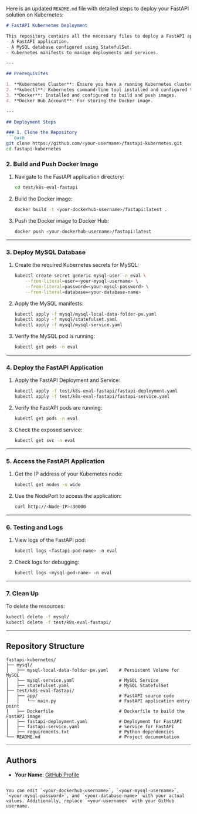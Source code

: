 Here is an updated `README.md` file with detailed steps to deploy your FastAPI solution on Kubernetes:

```markdown
# FastAPI Kubernetes Deployment

This repository contains all the necessary files to deploy a FastAPI application with MySQL using Kubernetes. The solution includes:
- A FastAPI application.
- A MySQL database configured using StatefulSet.
- Kubernetes manifests to manage deployments and services.

---

## Prerequisites

1. **Kubernetes Cluster**: Ensure you have a running Kubernetes cluster (e.g., Minikube, K3s, or cloud-managed).
2. **kubectl**: Kubernetes command-line tool installed and configured to access your cluster.
3. **Docker**: Installed and configured to build and push images.
4. **Docker Hub Account**: For storing the Docker image.

---

## Deployment Steps

### 1. Clone the Repository
```bash
git clone https://github.com/<your-username>/fastapi-kubernetes.git
cd fastapi-kubernetes
```

### 2. Build and Push Docker Image
1. Navigate to the FastAPI application directory:
   ```bash
   cd test/k8s-eval-fastapi
   ```

2. Build the Docker image:
   ```bash
   docker build -t <your-dockerhub-username>/fastapi:latest .
   ```

3. Push the Docker image to Docker Hub:
   ```bash
   docker push <your-dockerhub-username>/fastapi:latest
   ```

---

### 3. Deploy MySQL Database

1. Create the required Kubernetes secrets for MySQL:
   ```bash
   kubectl create secret generic mysql-user -n eval \
       --from-literal=user=<your-mysql-username> \
       --from-literal=password=<your-mysql-password> \
       --from-literal=database=<your-database-name>
   ```

2. Apply the MySQL manifests:
   ```bash
   kubectl apply -f mysql/mysql-local-data-folder-pv.yaml
   kubectl apply -f mysql/statefulset.yaml
   kubectl apply -f mysql/mysql-service.yaml
   ```

3. Verify the MySQL pod is running:
   ```bash
   kubectl get pods -n eval
   ```

---

### 4. Deploy the FastAPI Application

1. Apply the FastAPI Deployment and Service:
   ```bash
   kubectl apply -f test/k8s-eval-fastapi/fastapi-deployment.yaml
   kubectl apply -f test/k8s-eval-fastapi/fastapi-service.yaml
   ```

2. Verify the FastAPI pods are running:
   ```bash
   kubectl get pods -n eval
   ```

3. Check the exposed service:
   ```bash
   kubectl get svc -n eval
   ```

---

### 5. Access the FastAPI Application

1. Get the IP address of your Kubernetes node:
   ```bash
   kubectl get nodes -o wide
   ```

2. Use the NodePort to access the application:
   ```bash
   curl http://<Node-IP>:30000
   ```

---

### 6. Testing and Logs

1. View logs of the FastAPI pod:
   ```bash
   kubectl logs <fastapi-pod-name> -n eval
   ```

2. Check logs for debugging:
   ```bash
   kubectl logs <mysql-pod-name> -n eval
   ```

---

### 7. Clean Up

To delete the resources:
```bash
kubectl delete -f mysql/
kubectl delete -f test/k8s-eval-fastapi/
```

---

## Repository Structure

```plaintext
fastapi-kubernetes/
├── mysql/
│   ├── mysql-local-data-folder-pv.yaml    # Persistent Volume for MySQL
│   ├── mysql-service.yaml                 # MySQL Service
│   ├── statefulset.yaml                   # MySQL StatefulSet
├── test/k8s-eval-fastapi/
│   ├── app/                               # FastAPI source code
│   │   └── main.py                        # FastAPI application entry point
│   ├── Dockerfile                         # Dockerfile to build the FastAPI image
│   ├── fastapi-deployment.yaml            # Deployment for FastAPI
│   ├── fastapi-service.yaml               # Service for FastAPI
│   ├── requirements.txt                   # Python dependencies
└── README.md                              # Project documentation
```

---

## Authors
- **Your Name**: [GitHub Profile](https://github.com/<your-username>)
```

You can edit `<your-dockerhub-username>`, `<your-mysql-username>`, `<your-mysql-password>`, and `<your-database-name>` with your actual values. Additionally, replace `<your-username>` with your GitHub username.
